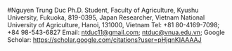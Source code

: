 #Nguyen Trung Duc
Ph.D. Student, Faculty of Agriculture, Kyushu University, Fukuoka, 819-0395, Japan
Researcher, Vietnam National University of Agriculture, Hanoi, 131000, Vietnam
Tel: +81 80-4169-7098; +84 98-543-6827
Email: ntduc11@gmail.com; ntduc@vnua.edu.vn;
Google Scholar: https://scholar.google.com/citations?user=pHjqnKIAAAAJ

